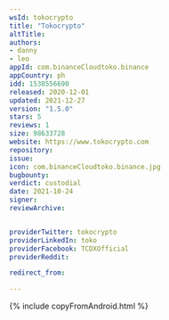 ```yaml
---
wsId: tokocrypto
title: "Tokocrypto"
altTitle: 
authors:
- danny
- leo
appId: com.binanceCloudtoko.binance
appCountry: ph
idd: 1538556690
released: 2020-12-01
updated: 2021-12-27
version: "1.5.0"
stars: 5
reviews: 1
size: 98633728
website: https://www.tokocrypto.com
repository: 
issue: 
icon: com.binanceCloudtoko.binance.jpg
bugbounty: 
verdict: custodial
date: 2021-10-24
signer: 
reviewArchive:


providerTwitter: tokocrypto
providerLinkedIn: toko
providerFacebook: TCDXOfficial
providerReddit: 

redirect_from:

---
```


{% include copyFromAndroid.html %}
